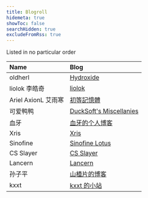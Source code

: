 ```yaml
---
title: Blogroll
hidemeta: true
showToc: false
searchHidden: true
excludeFromRss: true
---
```


Listed in no particular order

| Name | Blog |
| :--- | :--- |
| oldherl | [Hydroxide](https://blog.oldherl.one/) |
| liolok 李皓奇 | [liolok](https://liolok.com/) |
| Ariel AxionL 艾雨寒 | [初等記憶體](https://axionl.me/) |
| 可爱鸭鸭 | [DuckSoft's Miscellanies](https://www.ducksoft.site/) |
| 血牙 | [血牙的个人博客](https://xueya.me/) |
| Xris | [Xris](https://xr1s.me/) |
| Sinofine | [Sinofine Lotus](https://sinofine.me/) |
| CS Slayer | [CS Slayer](https://www.csslayer.info/) |
| Lancern | [Lancern](https://lancern.xyz/) |
| 孙子平 | [山楂片的博客](https://szp15.com/) |
| kxxt | [kxxt 的小站](https://www.kxxt.dev/) |

